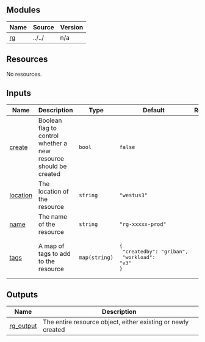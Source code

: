 <!-- BEGIN_TF_DOCS -->

## Modules

| Name                                      | Source | Version |
| ----------------------------------------- | ------ | ------- |
| <a name="module_rg"></a> [rg](#module_rg) | ../../ | n/a     |

## Resources

No resources.

## Inputs

| Name                                                      | Description                                                      | Type          | Default                                                           | Required |
| --------------------------------------------------------- | ---------------------------------------------------------------- | ------------- | ----------------------------------------------------------------- | :------: |
| <a name="input_create"></a> [create](#input_create)       | Boolean flag to control whether a new resource should be created | `bool`        | `false`                                                           |    no    |
| <a name="input_location"></a> [location](#input_location) | The location of the resource                                     | `string`      | `"westus3"`                                                       |    no    |
| <a name="input_name"></a> [name](#input_name)             | The name of the resource                                         | `string`      | `"rg-xxxxx-prod"`                                                 |    no    |
| <a name="input_tags"></a> [tags](#input_tags)             | A map of tags to add to the resource                             | `map(string)` | <pre>{<br> "createdby": "griban",<br> "workload": "v3"<br>}</pre> |    no    |

## Outputs

| Name                                                           | Description                                                  |
| -------------------------------------------------------------- | ------------------------------------------------------------ |
| <a name="output_rg_output"></a> [rg_output](#output_rg_output) | The entire resource object, either existing or newly created |

<!-- END_TF_DOCS -->
